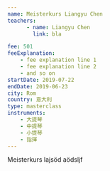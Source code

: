 ```yaml
---
name: Meisterkurs Liangyu Chen
teachers:
      - name: Liangyu Chen
        link: bla

fee: 501
feeExplanation: 
    - fee explanation line 1
    - fee explanation line 2
    - and so on
startDate: 2019-07-22
endDate: 2019-06-23
city: Rom
country: 意大利
type: masterclass
instruments:
    - 大提琴
    - 中提琴
    - 小提琴
    - 指揮 
---
```


Meisterkurs lajsöd aödsljf 
